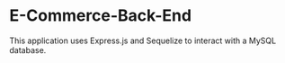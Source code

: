 # E-Commerce-Back-End
This application uses Express.js and  Sequelize to interact with a MySQL database.
